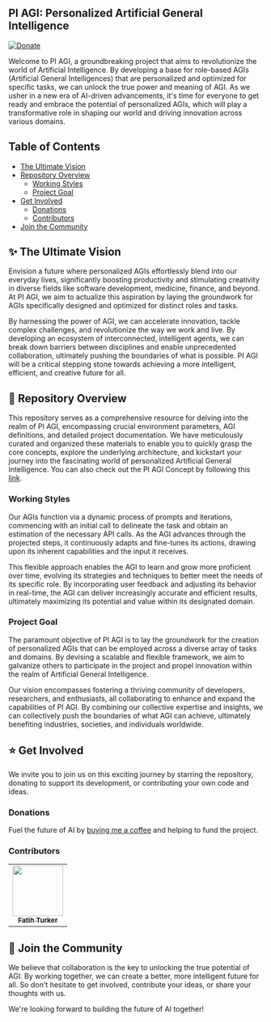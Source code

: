 ## PI AGI: Personalized Artificial General Intelligence

[![Donate](https://img.shields.io/badge/Donate-Buy%20Me%20a%20Coffee-yellow.svg?style=for-the-badge&logo=buy-me-a-coffee)](https://www.buymeacoffee.com/RwIpTEd)

Welcome to PI AGI, a groundbreaking project that aims to revolutionize the world of Artificial Intelligence. By developing a base for role-based AGIs (Artificial General Intelligences) that are personalized and optimized for specific tasks, we can unlock the true power and meaning of AGI. As we usher in a new era of AI-driven advancements, it's time for everyone to get ready and embrace the potential of personalized AGIs, which will play a transformative role in shaping our world and driving innovation across various domains.

## Table of Contents

- [The Ultimate Vision](#sparkles-the-ultimate-vision)
- [Repository Overview](#wrench-repository-overview)
  - [Working Styles](#working-styles)
  - [Project Goal](#project-goal)
- [Get Involved](#star-get-involved)
  - [Donations](#donations)
  - [Contributors](#contributors)
- [Join the Community](#handshake-join-the-community)

## :sparkles: The Ultimate Vision

Envision a future where personalized AGIs effortlessly blend into our everyday lives, significantly boosting productivity and stimulating creativity in diverse fields like software development, medicine, finance, and beyond. At PI AGI, we aim to actualize this aspiration by laying the groundwork for AGIs specifically designed and optimized for distinct roles and tasks. 

By harnessing the power of AGI, we can accelerate innovation, tackle complex challenges, and revolutionize the way we work and live. By developing an ecosystem of interconnected, intelligent agents, we can break down barriers between disciplines and enable unprecedented collaboration, ultimately pushing the boundaries of what is possible. PI AGI will be a critical stepping stone towards achieving a more intelligent, efficient, and creative future for all.

## :wrench: Repository Overview

This repository serves as a comprehensive resource for delving into the realm of PI AGI, encompassing crucial environment parameters, AGI definitions, and detailed project documentation. We have meticulously curated and organized these materials to enable you to quickly grasp the core concepts, explore the underlying architecture, and kickstart your journey into the fascinating world of personalized Artificial General Intelligence. 
You can also check out the PI AGI Concept by following this [link](https://viewer.diagrams.net/?tags=%7B%7D&highlight=0000ff&edit=_blank&layers=1&nav=1&title=PI%20AGI%20Concept.drawio.png#R7VtbU9s4FP41mUl2BsaW748kUMpCGbbQ0j7tKLacaHGsrK2EpL9%2BJVm%2BKHYupSQxS2EmWEeKbOl85zsXmY4xmCwuEzgdfyIBijpACxYd47wDgGu47JMLlplA11yQSUYJDqSsFNzjHygfKKUzHKBUGUgJiSieqkKfxDHyqSKDSUKe1WEhidS7TuEI1QT3Pozq0kcc0LFcF3BK%2BUeER%2BP8zrrtZT0TmA%2BWK0nHMCDPFZFx0TEGCSE0u5osBijim5fvy%2BPV8jG6ebIv%2F%2Fwr%2FRd%2B6V8%2F3H49ySb78DNfKZaQoJi%2B7tRGNvUcRjO5Xx1gR%2Bwm%2FQDP2eWIX36COGaD7hIymbL2Gbs%2BRyGOmVr5NolOfwwT6FOU4JRin3eQkH2cXV51wIDDAM8RV%2F1YfML0ias3DvinuEbsa2zHMYmLjpSiKZ8oZPfNp8qejS2y8nhSO3SZqzwhszhAfNk6634eY4rup9Dnvc8M5Ew2ppNIdockphK1OlNpfxTBlENOY9cpTchTARs%2BusAA7w5xFA1IRBJxWyOwkBuYxdcqPS4YGrYtb%2FYBTnDErekjiuaIbRbkX2HPh%2BPRDQppfu9M0ieUsuUrss8SrhXRA5mqAv68vDlKYIAZbCpP4zmB5jj50uW25VtRGWee899ig7fCT8J0jhKKFhXjk3C8RGSCaLJkQ%2FJeS1pWzi2GbD%2BXhgpMKRtXjNSVMii5YVRMXeKfXUgTaDaH0fTvE10fe19vJ54FPzxe3zkLaUFbzOHy7uHE5IC8Y4DUuga47rUbmKHrI99vAubQtUxLa4BCA2wQtIcFiNfDpKb%2BXZGzFiaG4SkwsbU6TAooVWFi7gsmwKypFgXM68gmSeiYjEgMo4tS2i%2BVzze8HHNDhO3yXf8HUbqUOoczSlRAoAWm3yrX3%2FlUp5ZsnS%2FkzKKxzBsxW%2B%2B3ciBvfs%2Fn4I3ya6KVfy9bH1%2FUCzTJNobMEh9t2kEZCcBkhOiGcUYzMhIUMV8xVx%2Fu9dVs1eig6%2Fb%2BYJIv0wBS7slu0YKWrpGHBRkRDJOcBJ4xwyjQbmBKxYKfEPdwZ750dZ9ROotoWji9AZsoQhTx6%2FvMATYg7QYOWZimoANGeBSza58pCDHT7HNDZM4lOpMdExwEGRBRin%2FAoZiP63pKcEzF3ln9jnW%2B3THY4meTxctgTt6kDKGq%2BNlgWWupQDvVTdtS2CCH3M6QkJPf8VWXM%2BfT5LOatjoDCcOUIXUVUsUj%2FgLKnGOSiXbqWFU%2B2ZVNbPdn6ES07lhwyDaLg7NVHKM1Q%2B5AHOPWOcYWHHPJ4ZYTDKeCgiMy8nhvzOBsZIYTRg2KBYNXoYUVVrAORgrecUkBVElB35UU3mSIsQZXhzF%2Fo55xdB1h%2Fg8sUni3tu5ts3WWK6pJwSuFAcBQZ%2FUOZvA1HDRknldMp7JG0uZ8E9mBFqCmfNPzbN21mvPLwHIML6hXMH6uSrH%2F9NMxG9JPQ4aL1fTT3lf6uVPRTs1MVop2PpzCIY4wxWhtqS7KMpZEJChF7OFX8pO8QFet48XZbdMsXnkrpbsw9APgNiE2cLyhtltdLQyhpWkbEKoieU9wtWy1qGY0FdWMQxbVnF3gWvi5NsPk%2F0VsQAWK6R2b144c874oD25VyOvWQ971pz7HCnn1nPoqIa%2FeyxJe7k3U06Z3FfduDnu1U8327H1EvSeWGuKAg4W9utEem39Zmqu1z%2Bbbl%2BbqZt3mDW7z91DEmhf1019Z%2FOYBab2oLpPj7DT5KmZxLIzea7Ksr2HzSmHM1V3FvvdTMgcHK5nny2nB%2BduOnKEwhqyuvQHSOG6g4NVJw%2ByJ0ADxnWgggJXjuHdFA%2B6W4IGlhqYa8P8aCxQhyOFOyrRGlR7l2N3ZfO7eFgM%2B7tlWQ6QPuAGfiVLReqevhcxgcut%2BEIWl92TKYI3WSlPWwEr123gVj64Wv63DGTZoi2HvmgOo%2FvytuHNwVDaol627lsgB2HPT0pmvnnGUUT%2F7Cye8uBcPU%2F5Hvlrz2%2F0XJrSJMwwHqJzxOlnAShKg52reP2vU35xoOjLLwME54Hdp%2BWClZW%2F7GYTe9GKvtbcjs3ooIl%2Bp6dq9rMrQdXpFHNJ1e%2BJpxcRDTkuiJolLbtJmMcWRMB%2Foj%2FnWA%2FUd9mlC5jgQ52TDZcFu4iRsBXGUs5YCKxUDMYnRCmCkaHfqasKx6kC3UpemDQZ7hEzxtq7EjGvVMWNqDZgx9oYZUMOMeONb6FAbkNhHDV6mRdqUxOS2QLvGymGT23Ao2UQIL1Aua5b%2Fk5P5mvI%2Fm4yL%2FwA%3D).

### Working Styles

Our AGIs function via a dynamic process of prompts and iterations, commencing with an initial call to delineate the task and obtain an estimation of the necessary API calls. As the AGI advances through the projected steps, it continuously adapts and fine-tunes its actions, drawing upon its inherent capabilities and the input it receives.

This flexible approach enables the AGI to learn and grow more proficient over time, evolving its strategies and techniques to better meet the needs of its specific role. By incorporating user feedback and adjusting its behavior in real-time, the AGI can deliver increasingly accurate and efficient results, ultimately maximizing its potential and value within its designated domain.

### Project Goal

The paramount objective of PI AGI is to lay the groundwork for the creation of personalized AGIs that can be employed across a diverse array of tasks and domains. By devising a scalable and flexible framework, we aim to galvanize others to participate in the project and propel innovation within the realm of Artificial General Intelligence.

Our vision encompasses fostering a thriving community of developers, researchers, and enthusiasts, all collaborating to enhance and expand the capabilities of PI AGI. By combining our collective expertise and insights, we can collectively push the boundaries of what AGI can achieve, ultimately benefiting industries, societies, and individuals worldwide.

## :star: Get Involved

We invite you to join us on this exciting journey by starring the repository, donating to support its development, or contributing your own code and ideas.

### Donations

Fuel the future of AI by [buying me a coffee](https://www.buymeacoffee.com/RwIpTEd) and helping to fund the project.

### Contributors

<table>
  <tr>
    <td align="center"><a href="https://github.com/fatihturker"><img src="https://avatars1.githubusercontent.com/u/2202179?s=460&u=261b1129e7106c067783cb022ab9999aad833bdc&v=4" width="100px;" alt=""/><br /><sub><b>Fatih Turker</b></sub></a><br /></td>
  </tr>
</table>

## :handshake: Join the Community

We believe that collaboration is the key to unlocking the true potential of AGI. By working together, we can create a better, more intelligent future for all. So don't hesitate to get involved, contribute your ideas, or share your thoughts with us.

We're looking forward to building the future of AI together!
